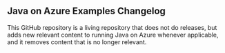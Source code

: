 ## Java on Azure Examples Changelog

This GitHub repository is a living repository that does not do releases, but 
adds new relevant content to running Java on Azure whenever applicable, and it
removes content that is no longer relevant.

 